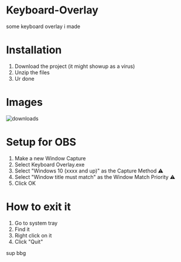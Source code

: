 # Keyboard-Overlay
some keyboard overlay i made

# Installation
1. Download the project (it might showup as a virus)
2. Unzip the files
3. Ur done

# Images
<img src="https://img.shields.io/modrinth/dt/idletweaks?label=downloads&color=informational&logo=Modrinth" alt="downloads">

# Setup for OBS
1. Make a new Window Capture
2. Select Keyboard Overlay.exe
3. Select "Windows 10 (xxxx and up)" as the Capture Method ⚠️
4. Select "Window title must match" as the Window Match Priority ⚠️
5. Click OK

# How to exit it
1. Go to system tray
2. Find it
3. Right click on it
4. Click "Quit"

sup bbg
